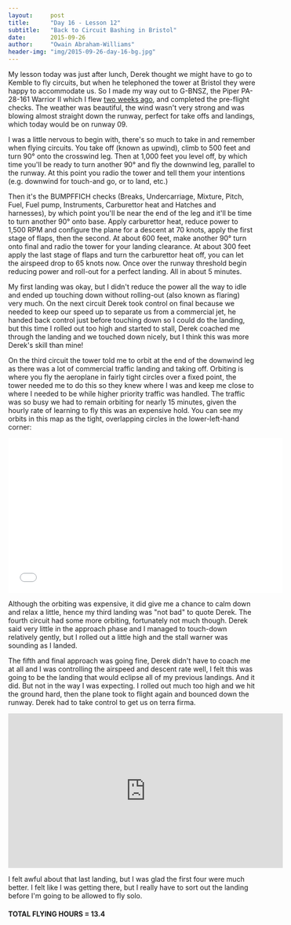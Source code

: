 ```yaml
---
layout:     post
title:      "Day 16 - Lesson 12"
subtitle:   "Back to Circuit Bashing in Bristol"
date:       2015-09-26
author:     "Owain Abraham-Williams"
header-img: "img/2015-09-26-day-16-bg.jpg"
---
```


My lesson today was just after lunch, Derek thought we might have to go to Kemble to fly
circuits, but when he telephoned the tower at Bristol they were happy to accommodate us.
So I made my way out to G-BNSZ, the Piper PA-28-161 Warrior II which I flew [two weeks ago](/2015/09/06/day-13-lesson-9/),
and completed the pre-flight checks. The weather was beautiful, the wind wasn't very
strong and was blowing almost straight down the runway, perfect for take offs and
landings, which today would be on runway 09.

I was a little nervous to begin with, there's so much to take in and remember when flying
circuits. You take off (known as upwind), climb to 500 feet and turn 90&deg; onto the
crosswind leg. Then at 1,000 feet you level off, by which time you'll be ready to turn
another 90&deg; and fly the downwind leg, parallel to the runway. At this point you radio
the tower and tell them your intentions (e.g. downwind for touch-and go, or to land, etc.)

Then it's the BUMPFFICH checks (Breaks, Undercarriage, Mixture, Pitch, Fuel, Fuel pump,
Instruments, Carburettor heat and Hatches and harnesses), by which point you'll be near
the end of the leg and it'll be time to turn another 90&deg; onto base. Apply carburettor
heat, reduce power to 1,500 RPM and configure the plane for a descent at 70 knots, apply
the first stage of flaps, then the second. At about 600 feet, make another 90&deg; turn
onto final and radio the tower for your landing clearance. At about 300 feet apply the
last stage of flaps and turn the carburettor heat off, you can let the airspeed drop to 65
knots now. Once over the runway threshold begin reducing power and roll-out for a perfect
landing. All in about 5 minutes.

My first landing was okay, but I didn't reduce the power all the way to idle and ended up
touching down without rolling-out (also known as flaring) very much. On the next circuit
Derek took control on final because we needed to keep our speed up to separate us from a
commercial jet, he handed back control just before touching down so I could do the
landing, but this time I rolled out too high and started to stall, Derek coached me
through the landing and we touched down nicely, but I think this was more Derek's skill
than mine!

On the third circuit the tower told me to orbit at the end of the downwind leg as there
was a lot of commercial traffic landing and taking off. Orbiting is where you fly the
aeroplane in fairly tight circles over a fixed point, the tower needed me to do this so
they knew where I was and keep me close to where I needed to be while higher priority
traffic was handled. The traffic was so busy we had to remain orbiting for nearly 15
minutes, given the hourly rate of learning to fly this was an expensive hold. You can see
my orbits in this map as the tight, overlapping circles in the lower-left-hand corner:

<iframe width="560" height="315" src="/maps/2015-09-26-day-16-lesson-12-map.html" frameborder="0"></iframe>

Although the orbiting was expensive, it did give me a chance to calm down and relax a
little, hence my third landing was "not bad" to quote Derek. The fourth circuit had some
more orbiting, fortunately not much though. Derek said very little in the approach phase
and I managed to touch-down relatively gently, but I rolled out a little high and the
stall warner was sounding as I landed.

The fifth and final approach was going fine, Derek didn't have to coach me at all and I
was controlling the airspeed and descent rate well, I felt this was going to be the
landing that would eclipse all of my previous landings. And it did. But not in the way I
was expecting. I rolled out much too high and we hit the ground hard, then the plane took
to flight again and bounced down the runway. Derek had to take control to get us on terra
firma.

<iframe width="560" height="315" src="https://www.youtube.com/embed/mHPUxehPyEQ" frameborder="0" allowfullscreen></iframe>

I felt awful about that last landing, but I was glad the first four were much better. I
felt like I was getting there, but I really have to sort out the landing before I'm going
to be allowed to fly solo.

#### TOTAL FLYING HOURS = 13.4